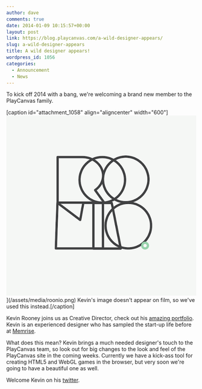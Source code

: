 ```yaml
---
author: dave
comments: true
date: 2014-01-09 10:15:57+00:00
layout: post
link: https://blog.playcanvas.com/a-wild-designer-appears/
slug: a-wild-designer-appears
title: A wild designer appears!
wordpress_id: 1056
categories:
  - Announcement
  - News
---
```


To kick off 2014 with a bang, we're welcoming a brand new member to the PlayCanvas family.

[caption id="attachment_1058" align="aligncenter" width="600"]![Roonio logo](/assets/media/roonio.png)](/assets/media/roonio.png) Kevin's image doesn't appear on film, so we've used this instead.[/caption]

Kevin Rooney joins us as Creative Director, check out his [amazing portfolio](https://roonio.com/). Kevin is an experienced designer who has sampled the start-up life before at [Memrise](http://memrise.com).

What does this mean? Kevin brings a much needed designer's touch to the PlayCanvas team, so look out for big changes to the look and feel of the PlayCanvas site in the coming weeks. Currently we have a kick-ass tool for creating HTML5 and WebGL games in the browser, but very soon we're going to have a beautiful one as well.

Welcome Kevin on his [twitter](https://twitter.com/4roonio).
